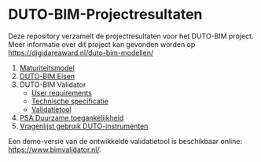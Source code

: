 # DUTO-BIM-Projectresultaten

Deze repository verzamelt de projectresultaten voor het DUTO-BIM project. Meer informatie over dit project kan gevonden worden op https://digidareaward.nl/duto-bim-modellen/

1. [Maturiteitsmodel](1.%20Maturiteitsmodel/01.%20Maturiteitsmodel%20DuTo%20ruimtelijke%20data%20DEF.pdf)
2. [DUTO-BIM Eisen](2.%20DUTO-BIM%20Eisen/02.%20Verslag_DUTO-scan_BIM-modellen_0.3.pdf)
3. DUTO-BIM Validator
    * [User requirements](3.%20DUTO-BIM%20Validator/1.%20User%20requirements/03.%2020211209_URD.pdf)
    * [Technische specificatie](3.%20DUTO-BIM%20Validator/2.%20Technische%20specificatie/20220821_techspec.pdf)
    * [Validatietool](3.%20DUTO-BIM%20Validator/3.%20Validatietool/README.md)
4. [PSA Duurzame toegankelijkheid](4.%20PSA%20Duurzame%20toegankelijkheid/06.%20PSA%20Duurzame%20toegankelijkheid%20van%20Ruimtelijke%20Data%20-%20v06.1.pdf)
5. [Vragenlijst gebruik DUTO-instrumenten](5.%20Vragenlijst%20gebruik%20DUTO-instrumenten/07.%20Vragenlijst%20-%20Feedback%20DUTO%20BIM%20projectresultaten.pdf)

Een demo-versie van de ontwikkelde validatietool is beschikbaar online: https://www.bimvalidator.nl/. 
